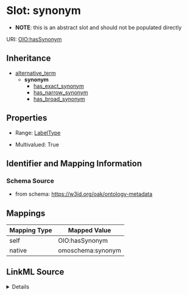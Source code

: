 

# Slot: synonym


* __NOTE__: this is an abstract slot and should not be populated directly


URI: [OIO:hasSynonym](http://www.geneontology.org/formats/oboInOwl#hasSynonym)




## Inheritance

* [alternative_term](alternative_term.md)
    * **synonym**
        * [has_exact_synonym](has_exact_synonym.md)
        * [has_narrow_synonym](has_narrow_synonym.md)
        * [has_broad_synonym](has_broad_synonym.md)









## Properties

* Range: [LabelType](LabelType.md)

* Multivalued: True





## Identifier and Mapping Information







### Schema Source


* from schema: https://w3id.org/oak/ontology-metadata




## Mappings

| Mapping Type | Mapped Value |
| ---  | ---  |
| self | OIO:hasSynonym |
| native | omoschema:synonym |




## LinkML Source

<details>
```yaml
name: synonym
from_schema: https://w3id.org/oak/ontology-metadata
rank: 1000
is_a: alternative_term
abstract: true
slot_uri: OIO:hasSynonym
alias: synonym
range: label type
multivalued: true

```
</details>